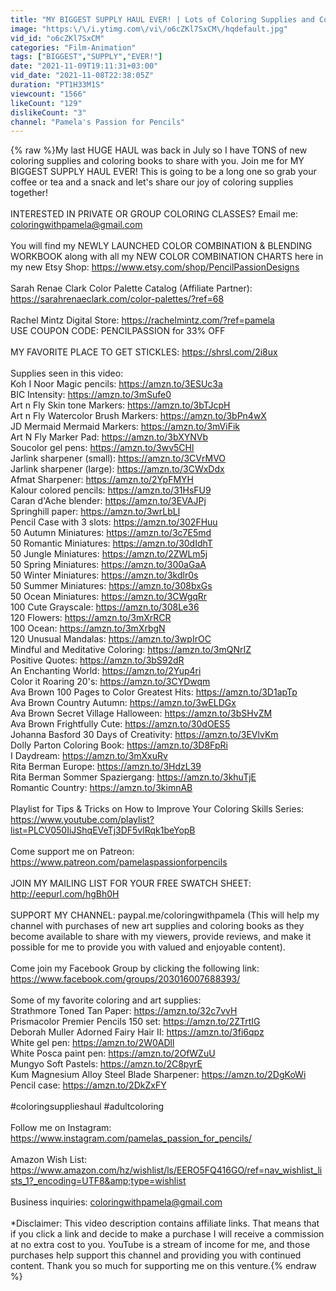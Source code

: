 ```yaml
---
title: "MY BIGGEST SUPPLY HAUL EVER! | Lots of Coloring Supplies and Coloring Books"
image: "https:\/\/i.ytimg.com\/vi\/o6cZKl7SxCM\/hqdefault.jpg"
vid_id: "o6cZKl7SxCM"
categories: "Film-Animation"
tags: ["BIGGEST","SUPPLY","EVER!"]
date: "2021-11-09T19:11:31+03:00"
vid_date: "2021-11-08T22:38:05Z"
duration: "PT1H33M1S"
viewcount: "1566"
likeCount: "129"
dislikeCount: "3"
channel: "Pamela's Passion for Pencils"
---
```

{% raw %}My last HUGE HAUL was back in July so I have TONS of new coloring supplies and coloring books to share with you. Join me for MY BIGGEST SUPPLY HAUL EVER! This is going to be a long one so grab your coffee or tea and a snack and let's share our joy of coloring supplies together! <br /><br />INTERESTED IN PRIVATE OR GROUP COLORING CLASSES? Email me: coloringwithpamela@gmail.com<br /><br />You will find my NEWLY LAUNCHED COLOR COMBINATION &amp; BLENDING WORKBOOK along with all my NEW COLOR COMBINATION CHARTS here in my new Etsy Shop: <a rel="nofollow" target="blank" href="https://www.etsy.com/shop/PencilPassionDesigns">https://www.etsy.com/shop/PencilPassionDesigns</a><br /><br />Sarah Renae Clark Color Palette Catalog (Affiliate Partner): <a rel="nofollow" target="blank" href="https://sarahrenaeclark.com/color-palettes/?ref=68">https://sarahrenaeclark.com/color-palettes/?ref=68</a> <br /><br />Rachel Mintz Digital Store: <a rel="nofollow" target="blank" href="https://rachelmintz.com/?ref=pamela">https://rachelmintz.com/?ref=pamela</a><br />USE COUPON CODE: PENCILPASSION  for 33% OFF<br /><br />MY FAVORITE PLACE TO GET STICKLES: <a rel="nofollow" target="blank" href="https://shrsl.com/2i8ux">https://shrsl.com/2i8ux</a><br /><br />Supplies seen in this video: <br />Koh I Noor Magic pencils: <a rel="nofollow" target="blank" href="https://amzn.to/3ESUc3a">https://amzn.to/3ESUc3a</a><br />BIC Intensity: <a rel="nofollow" target="blank" href="https://amzn.to/3mSufe0">https://amzn.to/3mSufe0</a><br />Art n Fly Skin tone Markers: <a rel="nofollow" target="blank" href="https://amzn.to/3bTJcpH">https://amzn.to/3bTJcpH</a><br />Art n Fly Watercolor Brush Markers: <a rel="nofollow" target="blank" href="https://amzn.to/3bPn4wX">https://amzn.to/3bPn4wX</a><br />JD Mermaid Mermaid Markers: <a rel="nofollow" target="blank" href="https://amzn.to/3mViFik">https://amzn.to/3mViFik</a><br />Art N Fly Marker Pad: <a rel="nofollow" target="blank" href="https://amzn.to/3bXYNVb">https://amzn.to/3bXYNVb</a><br />Soucolor gel pens: <a rel="nofollow" target="blank" href="https://amzn.to/3wv5CHl">https://amzn.to/3wv5CHl</a><br />Jarlink sharpener (small): <a rel="nofollow" target="blank" href="https://amzn.to/3CVrMVO">https://amzn.to/3CVrMVO</a><br />Jarlink sharpener (large): <a rel="nofollow" target="blank" href="https://amzn.to/3CWxDdx">https://amzn.to/3CWxDdx</a><br />Afmat Sharpener: <a rel="nofollow" target="blank" href="https://amzn.to/2YpFMYH">https://amzn.to/2YpFMYH</a><br />Kalour colored pencils: <a rel="nofollow" target="blank" href="https://amzn.to/31HsFU9">https://amzn.to/31HsFU9</a><br />Caran d'Ache blender: <a rel="nofollow" target="blank" href="https://amzn.to/3EVAJPj">https://amzn.to/3EVAJPj</a><br />Springhill paper: <a rel="nofollow" target="blank" href="https://amzn.to/3wrLbLl">https://amzn.to/3wrLbLl</a><br />Pencil Case with 3 slots: <a rel="nofollow" target="blank" href="https://amzn.to/302FHuu">https://amzn.to/302FHuu</a><br />50 Autumn Miniatures: <a rel="nofollow" target="blank" href="https://amzn.to/3c7E5md">https://amzn.to/3c7E5md</a><br />50 Romantic Miniatures: <a rel="nofollow" target="blank" href="https://amzn.to/30dIdhT">https://amzn.to/30dIdhT</a><br />50 Jungle Miniatures: <a rel="nofollow" target="blank" href="https://amzn.to/2ZWLm5j">https://amzn.to/2ZWLm5j</a><br />50 Spring Miniatures: <a rel="nofollow" target="blank" href="https://amzn.to/300aGaA">https://amzn.to/300aGaA</a><br />50 Winter Miniatures: <a rel="nofollow" target="blank" href="https://amzn.to/3kdlr0s">https://amzn.to/3kdlr0s</a><br />50 Summer Miniatures: <a rel="nofollow" target="blank" href="https://amzn.to/308bxGs">https://amzn.to/308bxGs</a><br />50 Ocean Miniatures: <a rel="nofollow" target="blank" href="https://amzn.to/3CWgqRr">https://amzn.to/3CWgqRr</a><br />100 Cute Grayscale: <a rel="nofollow" target="blank" href="https://amzn.to/308Le36">https://amzn.to/308Le36</a><br />120 Flowers: <a rel="nofollow" target="blank" href="https://amzn.to/3mXrRCR">https://amzn.to/3mXrRCR</a><br />100 Ocean: <a rel="nofollow" target="blank" href="https://amzn.to/3mXrbgN">https://amzn.to/3mXrbgN</a><br />120 Unusual Mandalas: <a rel="nofollow" target="blank" href="https://amzn.to/3wpIrOC">https://amzn.to/3wpIrOC</a><br />Mindful and Meditative Coloring: <a rel="nofollow" target="blank" href="https://amzn.to/3mQNrIZ">https://amzn.to/3mQNrIZ</a><br />Positive Quotes: <a rel="nofollow" target="blank" href="https://amzn.to/3bS92dR">https://amzn.to/3bS92dR</a><br />An Enchanting World: <a rel="nofollow" target="blank" href="https://amzn.to/2Yup4ri">https://amzn.to/2Yup4ri</a><br />Color it Roaring 20's: <a rel="nofollow" target="blank" href="https://amzn.to/3CYDwqm">https://amzn.to/3CYDwqm</a><br />Ava Brown 100 Pages to Color Greatest Hits: <a rel="nofollow" target="blank" href="https://amzn.to/3D1apTp">https://amzn.to/3D1apTp</a><br />Ava Brown Country Autumn: <a rel="nofollow" target="blank" href="https://amzn.to/3wELDGx">https://amzn.to/3wELDGx</a><br />Ava Brown Secret Village Halloween: <a rel="nofollow" target="blank" href="https://amzn.to/3bSHvZM">https://amzn.to/3bSHvZM</a><br />Ava Brown Frightfully Cute:  <a rel="nofollow" target="blank" href="https://amzn.to/30dOES5">https://amzn.to/30dOES5</a><br />Johanna Basford 30 Days of Creativity: <a rel="nofollow" target="blank" href="https://amzn.to/3EVlvKm">https://amzn.to/3EVlvKm</a><br />Dolly Parton Coloring Book: <a rel="nofollow" target="blank" href="https://amzn.to/3D8FpRi">https://amzn.to/3D8FpRi</a><br />I Daydream: <a rel="nofollow" target="blank" href="https://amzn.to/3mXxuRv">https://amzn.to/3mXxuRv</a><br />Rita Berman Europe: <a rel="nofollow" target="blank" href="https://amzn.to/3HdzL39">https://amzn.to/3HdzL39</a><br />Rita Berman Sommer Spaziergang: <a rel="nofollow" target="blank" href="https://amzn.to/3khuTjE">https://amzn.to/3khuTjE</a><br />Romantic Country: <a rel="nofollow" target="blank" href="https://amzn.to/3kimnAB">https://amzn.to/3kimnAB</a><br /><br />Playlist for Tips &amp; Tricks on How to Improve Your Coloring Skills Series: <a rel="nofollow" target="blank" href="https://www.youtube.com/playlist?list=PLCV050IiJShqEVeTj3DF5vlRqk1beYopB">https://www.youtube.com/playlist?list=PLCV050IiJShqEVeTj3DF5vlRqk1beYopB</a><br /><br />Come support me on Patreon: <a rel="nofollow" target="blank" href="https://www.patreon.com/pamelaspassionforpencils">https://www.patreon.com/pamelaspassionforpencils</a><br /><br />JOIN MY MAILING LIST FOR YOUR FREE SWATCH SHEET: <a rel="nofollow" target="blank" href="http://eepurl.com/hgBh0H">http://eepurl.com/hgBh0H</a><br /><br />SUPPORT MY CHANNEL: paypal.me/coloringwithpamela (This will help my channel with purchases of new art supplies and coloring books as they become available to share with my viewers, provide reviews, and make it possible for me to provide you with valued and enjoyable content). <br /><br />Come join my Facebook Group by clicking the following link: <a rel="nofollow" target="blank" href="https://www.facebook.com/groups/203016007688393/">https://www.facebook.com/groups/203016007688393/</a><br /><br />Some of my favorite coloring and art supplies:<br />Strathmore Toned Tan Paper: <a rel="nofollow" target="blank" href="https://amzn.to/32c7vvH">https://amzn.to/32c7vvH</a><br />Prismacolor Premier Pencils 150 set:  <a rel="nofollow" target="blank" href="https://amzn.to/2ZTrtIG">https://amzn.to/2ZTrtIG</a><br />Deborah Muller Adorned Fairy Hair II: <a rel="nofollow" target="blank" href="https://amzn.to/3fi6qpz">https://amzn.to/3fi6qpz</a><br />White gel pen: <a rel="nofollow" target="blank" href="https://amzn.to/2W0ADll">https://amzn.to/2W0ADll</a><br />White Posca paint pen: <a rel="nofollow" target="blank" href="https://amzn.to/2OfWZuU">https://amzn.to/2OfWZuU</a><br />Mungyo Soft Pastels: <a rel="nofollow" target="blank" href="https://amzn.to/2C8pyrE">https://amzn.to/2C8pyrE</a><br />Kum Magnesium Alloy Steel Blade Sharpener: <a rel="nofollow" target="blank" href="https://amzn.to/2DgKoWi">https://amzn.to/2DgKoWi</a><br />Pencil case: <a rel="nofollow" target="blank" href="https://amzn.to/2DkZxFY">https://amzn.to/2DkZxFY</a><br /><br />#coloringsupplieshaul #adultcoloring<br /><br />Follow me on Instagram: <a rel="nofollow" target="blank" href="https://www.instagram.com/pamelas_passion_for_pencils/">https://www.instagram.com/pamelas_passion_for_pencils/</a><br /><br />Amazon Wish List: <a rel="nofollow" target="blank" href="https://www.amazon.com/hz/wishlist/ls/EERO5FQ416GO/ref=nav_wishlist_lists_1?_encoding=UTF8&amp;type=wishlist">https://www.amazon.com/hz/wishlist/ls/EERO5FQ416GO/ref=nav_wishlist_lists_1?_encoding=UTF8&amp;type=wishlist</a><br /><br />Business inquiries: coloringwithpamela@gmail.com<br /><br />*Disclaimer: This video description contains affiliate links. That means that if you click a link and decide to make a purchase I will receive a commission at no extra cost to you. YouTube is a stream of income for me, and those purchases help support this channel and providing you with continued content. Thank you so much for supporting me on this venture.{% endraw %}
